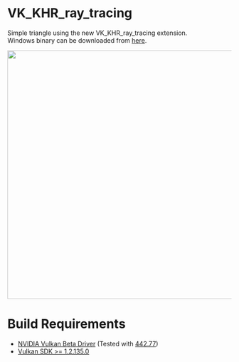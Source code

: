 # VK_KHR_ray_tracing
Simple triangle using the new VK_KHR_ray_tracing extension. <br/>Windows binary can be downloaded from [here](https://github.com/maierfelix/VK_KHR_ray_tracing/releases/download/0.0.1/VK_KHR_ray_tracing.zip).

<img src="https://i.imgur.com/T97yoVX.png" width="558"/>

# Build Requirements
 - [NVIDIA Vulkan Beta Driver](https://developer.nvidia.com/vulkan-driver) (Tested with [442.77](https://developer.nvidia.com/vulkan-beta-44277-windows-10))
 - [Vulkan SDK >= 1.2.135.0](https://vulkan.lunarg.com/sdk/home)
